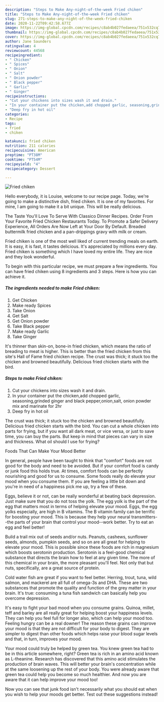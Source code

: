 ```yaml
---
description: "Steps to Make Any-night-of-the-week Fried chiken"
title: "Steps to Make Any-night-of-the-week Fried chiken"
slug: 271-steps-to-make-any-night-of-the-week-fried-chiken
date: 2020-11-22T09:42:58.677Z
image: https://img-global.cpcdn.com/recipes/c8ab4b027fedaeea/751x532cq70/fried-chiken-recipe-main-photo.jpg
thumbnail: https://img-global.cpcdn.com/recipes/c8ab4b027fedaeea/751x532cq70/fried-chiken-recipe-main-photo.jpg
cover: https://img-global.cpcdn.com/recipes/c8ab4b027fedaeea/751x532cq70/fried-chiken-recipe-main-photo.jpg
author: Jane Saunders
ratingvalue: 4
reviewcount: 44568
recipeingredient:
- " Chicken"
- " Spices"
- " Onion"
- " Salt"
- " Onion powder"
- " Black pepper"
- " Garlic"
- " Ginger"
recipeinstructions:
- "Cut your chickens into sizes wash it and drain."
- "In your container put the chicken,add chopped garlic, seasoning,grinded ginger and black pepper,onion,salt, onion powder mix and marinate for 2hr"
- "Deep fry in hot oil"
categories:
- Recipe
tags:
- fried
- chiken

katakunci: fried chiken 
nutrition: 211 calories
recipecuisine: American
preptime: "PT38M"
cooktime: "PT54M"
recipeyield: "4"
recipecategory: Dessert

---
```



![Fried chiken](https://img-global.cpcdn.com/recipes/c8ab4b027fedaeea/751x532cq70/fried-chiken-recipe-main-photo.jpg)

Hello everybody, it is Louise, welcome to our recipe page. Today, we're going to make a distinctive dish, fried chiken. It is one of my favorites. For mine, I am going to make it a bit unique. This will be really delicious.

The Taste You&#39;ll Love To Serve With Classico Dinner Recipes. Order From Your Favorite Fried Chicken Restaurants Today. To Promote a Safer Delivery Experience, All Orders Are Now Left at Your Door By Default. Breaded buttermilk fried chicken and a pan-drippings gravy with milk or cream.

Fried chiken is one of the most well liked of current trending meals on earth. It is easy, it is fast, it tastes delicious. It's appreciated by millions every day. Fried chiken is something which I have loved my entire life. They are nice and they look wonderful.


To begin with this particular recipe, we must prepare a few ingredients. You can have fried chiken using 8 ingredients and 3 steps. Here is how you can achieve it.

<!--inarticleads1-->

##### The ingredients needed to make Fried chiken:

1. Get  Chicken
1. Make ready  Spices
1. Take  Onion
1. Get  Salt
1. Get  Onion powder
1. Take  Black pepper
1. Make ready  Garlic
1. Take  Ginger


It&#39;s thinner than skin-on, bone-in fried chicken, which means the ratio of breading to meat is higher. This is better than the fried chicken from this site&#39;s Hall of Fame fried chicken recipe. The crust was thick; it stuck too the chicken and browned beautifully. Delicious fried chicken starts with the bird. 

<!--inarticleads2-->

##### Steps to make Fried chiken:

1. Cut your chickens into sizes wash it and drain.
1. In your container put the chicken,add chopped garlic, seasoning,grinded ginger and black pepper,onion,salt, onion powder mix and marinate for 2hr
1. Deep fry in hot oil


The crust was thick; it stuck too the chicken and browned beautifully. Delicious fried chicken starts with the bird. You can cut a whole chicken into parts for frying, but if you want all dark meat, or vice versa, or just to save time, you can buy the parts. But keep in mind that pieces can vary in size and thickness. What oil should I use for frying? 

Foods That Can Make Your Mood Better


In general, people have been taught to think that "comfort" foods are not good for the body and need to be avoided. But if your comfort food is candy or junk food this holds true. At times, comfort foods can be perfectly nourishing and good for us to consume. Some foods really do elevate your mood when you consume them. If you are feeling a little bit down and you're in need of a happiness pick me up, try a few of these.

Eggs, believe it or not, can be really wonderful at beating back depression. Just make sure that you do not toss the yolk. The egg yolk is the part of the egg that matters most in terms of helping elevate your mood. Eggs, the egg yolks especially, are high in B vitamins. The B vitamin family can be terrific for boosting your mood. This is because they help your neural transmitters--the parts of your brain that control your mood--work better. Try to eat an egg and feel better!

Build a trail mix out of seeds and/or nuts. Peanuts, cashews, sunflower seeds, almonds, pumpkin seeds, and so on are all great for helping to elevate your mood. This is possible since these foods are rich in magnesium which boosts serotonin production. Serotonin is a feel-good chemical substance that directs the brain how to feel at any given time. The more of this chemical in your brain, the more pleasant you'll feel. Not only that but nuts, specifically, are a great source of protein.

Cold water fish are great if you want to feel better. Herring, trout, tuna, wild salmon, and mackerel are all full of omega-3s and DHA. These are two substances that promote the quality and function of the grey matter in your brain. It's true: consuming a tuna fish sandwich can basically help you overcome depression. 

It's easy to fight your bad mood when you consume grains. Quinoa, millet, teff and barley are all really great for helping boost your happiness levels. They can help you feel full for longer also, which can help your mood too. Feeling hungry can be a real downer! The reason these grains can improve your mood is that they are not difficult for your body to digest. They are simpler to digest than other foods which helps raise your blood sugar levels and that, in turn, improves your mood.

Your mood could truly be helped by green tea. You knew green tea had to be in this article somewhere, right? Green tea is rich in an amino acid known as L-theanine. Research has discovered that this amino acid stimulates the production of brain waves. This will better your brain's concentration while at the same loosening up the rest of your body. You were already aware that green tea could help you become so much healthier. And now you are aware that it can help improve your mood too!

Now you can see that junk food isn't necessarily what you should eat when you wish to help your moods get better. Test out  these suggestions  instead!

